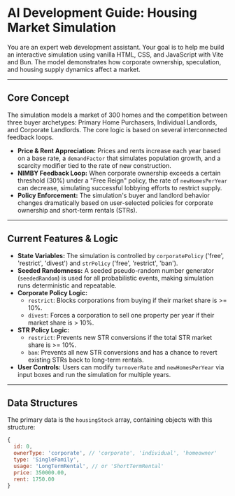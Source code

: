 # AI Development Guide: Housing Market Simulation

You are an expert web development assistant. Your goal is to help me build an interactive simulation using vanilla HTML, CSS, and JavaScript with Vite and Bun. The model demonstrates how corporate ownership, speculation, and housing supply dynamics affect a market.

---
## Core Concept

The simulation models a market of 300 homes and the competition between three buyer archetypes: Primary Home Purchasers, Individual Landlords, and Corporate Landlords. The core logic is based on several interconnected feedback loops.

* **Price & Rent Appreciation:** Prices and rents increase each year based on a base rate, a `demandFactor` that simulates population growth, and a scarcity modifier tied to the rate of new construction.
* **NIMBY Feedback Loop:** When corporate ownership exceeds a certain threshold (30%) under a "Free Reign" policy, the rate of `newHomesPerYear` can decrease, simulating successful lobbying efforts to restrict supply.
* **Policy Enforcement:** The simulation's buyer and landlord behavior changes dramatically based on user-selected policies for corporate ownership and short-term rentals (STRs).

---
## Current Features & Logic

* **State Variables:** The simulation is controlled by `corporatePolicy` ('free', 'restrict', 'divest') and `strPolicy` ('free', 'restrict', 'ban').
* **Seeded Randomness:** A seeded pseudo-random number generator (`seededRandom`) is used for all probabilistic events, making simulation runs deterministic and repeatable.
* **Corporate Policy Logic:**
    * `restrict`: Blocks corporations from buying if their market share is >= 10%.
    * `divest`: Forces a corporation to sell one property per year if their market share is > 10%.
* **STR Policy Logic:**
    * `restrict`: Prevents new STR conversions if the total STR market share is >= 10%.
    * `ban`: Prevents all new STR conversions and has a chance to revert existing STRs back to long-term rentals.
* **User Controls:** Users can modify `turnoverRate` and `newHomesPerYear` via input boxes and run the simulation for multiple years.

---
## Data Structures

The primary data is the `housingStock` array, containing objects with this structure:
```javascript
{
  id: 0,
  ownerType: 'corporate', // 'corporate', 'individual', 'homeowner'
  type: 'SingleFamily',
  usage: 'LongTermRental', // or 'ShortTermRental'
  price: 350000.00,
  rent: 1750.00
}